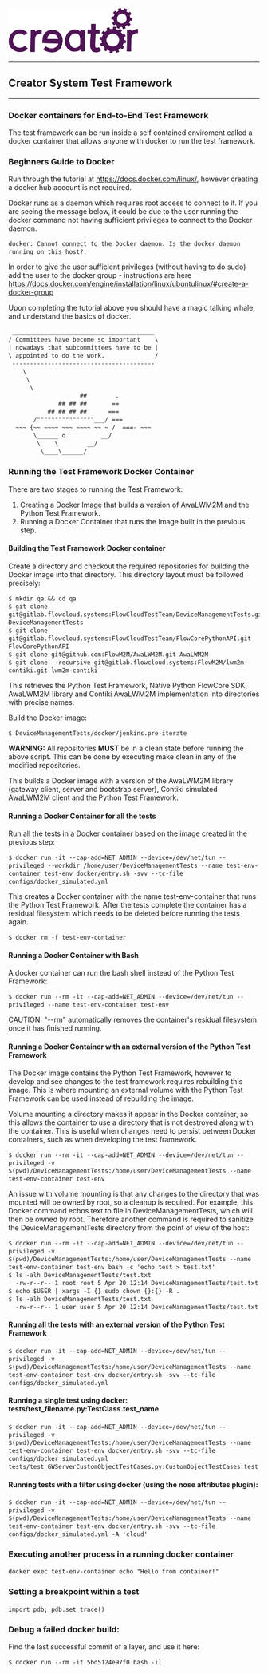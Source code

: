 ![Imagination Technologies Limited logo](../doc/images/img.png)

----

## Creator System Test Framework

----

### Docker containers for End-to-End Test Framework

 The test framework can be run inside a self contained enviroment called a docker container that allows anyone with 
 docker to run the test framework.


### Beginners Guide to Docker
  
 Run through the tutorial at https://docs.docker.com/linux/, however creating a docker hub account is not required.

 Docker runs as a daemon which requires root access to connect to it. If you are seeing the message below, it could be due to
 the user running the docker command not having sufficient privileges to connect to the Docker daemon.

    docker: Cannot connect to the Docker daemon. Is the docker daemon running on this host?.

 In order to give the user sufficient privileges (without having to do sudo) add the user to the docker group - instructions
 are here https://docs.docker.com/engine/installation/linux/ubuntulinux/#create-a-docker-group

 Upon completing the tutorial above you should have a magic talking whale, and understand the basics of docker.

     ________________________________________
    / Committees have become so important    \
    | nowadays that subcommittees have to be |
    \ appointed to do the work.              /
     ----------------------------------------
        \
         \
          \
                        ##        .
                  ## ## ##       ==
               ## ## ## ##      ===
           /""""""""""""""""___/ ===
      ~~~ {~~ ~~~~ ~~~ ~~~~ ~~ ~ /  ===- ~~~
           \______ o          __/
            \    \        __/
             \____\______/
 



### Running the Test Framework Docker Container

 There are two stages to running the Test Framework:

 1. Creating a Docker Image that builds a version of AwaLWM2M and the Python Test Framework.
 1. Running a Docker Container that runs the Image built in the previous step.

#### Building the Test Framework Docker container

 Create a directory and checkout the required repositories for building the Docker image into that directory. This directory layout must be followed precisely:

    $ mkdir qa && cd qa
    $ git clone git@gitlab.flowcloud.systems:FlowCloudTestTeam/DeviceManagementTests.git DeviceManagementTests
    $ git clone git@gitlab.flowcloud.systems:FlowCloudTestTeam/FlowCorePythonAPI.git FlowCorePythonAPI
    $ git clone git@github.com:FlowM2M/AwaLWM2M.git AwaLWM2M
    $ git clone --recursive git@gitlab.flowcloud.systems:FlowM2M/lwm2m-contiki.git lwm2m-contiki

 This retrieves the Python Test Framework, Native Python FlowCore SDK, AwaLWM2M library and Contiki AwaLWM2M implementation into directories with precise names.

 Build the Docker image:

    $ DeviceManagementTests/docker/jenkins.pre-iterate
 
 **WARNING:** All repositories **MUST** be in a clean state before running the above script. 
 This can be done by executing make clean in any of the modified repositories.
 
 This builds a Docker image with a version of the AwaLWM2M library (gateway client, server and bootstrap server),
 Contiki simulated AwaLWM2M client and the Python Test Framework.

#### Running a Docker Container for all the tests

 Run all the tests in a Docker container based on the image created in the previous step:

    $ docker run -it --cap-add=NET_ADMIN --device=/dev/net/tun --privileged --workdir /home/user/DeviceManagementTests --name test-env-container test-env docker/entry.sh -svv --tc-file configs/docker_simulated.yml

 This creates a Docker container with the name test-env-container that runs the Python Test Framework. After the tests complete
 the container has a residual filesystem which needs to be deleted before running the tests again.

    $ docker rm -f test-env-container

#### Running a Docker Container with Bash

 A docker container can run the bash shell instead of the Python Test Framework:

    $ docker run --rm -it --cap-add=NET_ADMIN --device=/dev/net/tun --privileged --name test-env-container test-env

 CAUTION: "--rm" automatically removes the container's residual filesystem once it has finished running.

#### Running a Docker Container with an external version of the Python Test Framework

 The Docker image contains the Python Test Framework, however to develop and see changes to the test framework requires rebuilding this image. This is where
 mounting an external volume with the Python Test Framework can be used instead of rebuilding the image.

 Volume mounting a directory makes it appear in the Docker container, so this allows the container to use a directory that is not
 destroyed along with the container. This is useful when changes need to persist between Docker containers, such as when developing the test framework.

    $ docker run --rm -it --cap-add=NET_ADMIN --device=/dev/net/tun --privileged -v $(pwd)/DeviceManagementTests:/home/user/DeviceManagementTests --name test-env-container test-env

 An issue with volume mounting is that any changes to the directory that was mounted will be owned by root, so a cleanup is required. For example, this Docker command
 echos text to file in DeviceManagementTests, which will then be owned by root. Therefore another command is required to sanitize the DeviceManagementTests directory from the point of view of the host:

    $ docker run --rm -it --cap-add=NET_ADMIN --device=/dev/net/tun --privileged -v $(pwd)/DeviceManagementTests:/home/user/DeviceManagementTests --name test-env-container test-env bash -c 'echo test > test.txt'
    $ ls -alh DeviceManagementTests/test.txt
      -rw-r--r-- 1 root root 5 Apr 20 12:14 DeviceManagementTests/test.txt
    $ echo $USER | xargs -I {} sudo chown {}:{} -R .
    $ ls -alh DeviceManagementTests/test.txt
      -rw-r--r-- 1 user user 5 Apr 20 12:14 DeviceManagementTests/test.txt

#### Running all the tests with an external version of the Python Test Framework

    $ docker run -it --cap-add=NET_ADMIN --device=/dev/net/tun --privileged -v $(pwd)/DeviceManagementTests:/home/user/DeviceManagementTests --name test-env-container test-env docker/entry.sh -svv --tc-file configs/docker_simulated.yml

#### Running a single test using docker: tests/test_filename.py:TestClass.test_name

    $ docker run -it --cap-add=NET_ADMIN --device=/dev/net/tun --privileged -v $(pwd)/DeviceManagementTests:/home/user/DeviceManagementTests --name test-env-container test-env docker/entry.sh -svv --tc-file configs/docker_simulated.yml tests/test_GWServerCustomObjectTestCases.py:CustomObjectTestCases.test_DaemonReadStringArrayResourceDefaultValue

#### Running tests with a filter using docker (using the nose attributes plugin):

    $ docker run -it --cap-add=NET_ADMIN --device=/dev/net/tun --privileged -v $(pwd)/DeviceManagementTests:/home/user/DeviceManagementTests --name test-env-container test-env docker/entry.sh -svv --tc-file configs/docker_simulated.yml -A 'cloud'

### Executing another process in a running docker container

    docker exec test-env-container echo "Hello from container!"

### Setting a breakpoint within a test

    import pdb; pdb.set_trace()

### Debug a failed docker build:

Find the last successful commit of a layer, and use it here:

    $ docker run --rm -it 5bd5124e97f0 bash -il
